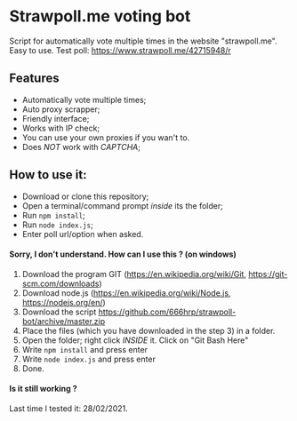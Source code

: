# Strawpoll.me voting bot
Script for automatically vote multiple times in the website "strawpoll.me". Easy to use. 
Test poll: https://www.strawpoll.me/42715948/r


## Features
- Automatically vote multiple times;
- Auto proxy scrapper;
- Friendly interface;
- Works with IP check;
- You can use your own proxies if you wan't to.
- Does *NOT* work with _CAPTCHA_;


## How to use it:
- Download or clone this repository;
- Open a terminal/command prompt *inside* its the folder;
- Run ```npm install```;
- Run ```node index.js```;
- Enter poll url/option when asked.

#### Sorry, I don't understand. How can I use this ? (on windows)

1. Download the program GIT  (https://en.wikipedia.org/wiki/Git, https://git-scm.com/downloads)
2. Download node.js  (https://en.wikipedia.org/wiki/Node.js, https://nodejs.org/en/)
3. Download the script https://github.com/666hrp/strawpoll-bot/archive/master.zip
4. Place the files (which you have downloaded in the step 3) in a folder.
5. Open the folder; right click _INSIDE_ it. Click on "Git Bash Here"
6. Write ```npm install``` and press enter
7. Write ```node index.js``` and press enter
8. Done.

#### Is it still working ?
Last time I tested it: 28/02/2021.
